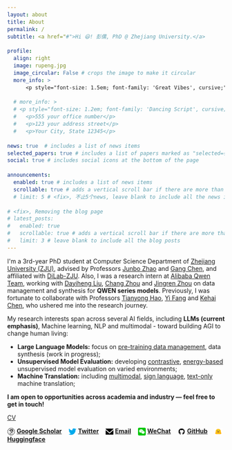 ```yaml
---
layout: about
title: About
permalink: /
subtitle: <a href="#">Hi 😃! 彭儒, PhD @ Zhejiang University.</a>

profile:
  align: right
  image: rupeng.jpg
  image_circular: False # crops the image to make it circular
  more_info: >
      <p style="font-size: 1.5em; font-family: 'Great Vibes', cursive;"> "Only love endures the passage of time"</p>

  # more_info: >
  # <p style="font-size: 1.2em; font-family: 'Dancing Script', cursive;"> Only love endures the passage of time</p>
  #   <p>555 your office number</p>
  #   <p>123 your address street</p>
  #   <p>Your City, State 12345</p>

news: true  # includes a list of news items
selected_papers: true # includes a list of papers marked as "selected={true}"
social: true # includes social icons at the bottom of the page

announcements:
  enabled: true # includes a list of news items
  scrollable: true # adds a vertical scroll bar if there are more than 3 news items
  # limit: 5 # <fix>, 不止5个news, leave blank to include all the news in the `_news` folder

# <fix>, Removing the blog page
# latest_posts:
#   enabled: true
#   scrollable: true # adds a vertical scroll bar if there are more than 3 new posts items
#   limit: 3 # leave blank to include all the blog posts
---
```


<!-- 旧版本 -->

<!-- I'm a 3rd-year PhD student at the Computer Science Department of [Zhejiang University (ZJU)](https://www.zju.edu.cn/english/), advised by Professors [Junbo Zhao](https://scholar.google.com/citations?user=8ipao8MAAAAJ&hl=en) and [Gang Chen](https://person.zju.edu.cn/en/0098112), and affiliated with [DiLab-ZJU](https://dilab-zju.github.io).
Also, I was a research intern at [Alibaba Qwen Team](https://tongyi.aliyun.com/qianwen/), working with [Dayiheng Liu](https://scholar.google.com/citations?user=pPLQrX4AAAAJ&hl=zh-CN), [Chang Zhou](https://scholar.google.com/citations?user=QeSoG3sAAAAJ&hl=zh-CN) and [Jingren Zhou](https://scholar.google.com/citations?user=64zxhRUAAAAJ&hl=zh-CN), focuses on data management and synthesis of the **QWEN series models**.
Previously, I was fortunate to collaborate with Professors [Tianyong Hao](https://scholar.google.com/citations?user=gM77jOQAAAAJ&hl=en), [Yi Fang](https://scholar.google.com/citations?user=BKTLYwQAAAAJ&hl=zh-CN) and [Kehai Chen](https://scholar.google.com/citations?user=_M4Am0AAAAAJ&hl=zh-CN), who ushered me into the research journey.
**I am open to opportunities across academia and industry — feel free to get in touch!**

<img src="/assets/img/google_scholar.svg" alt="Google Scholar" style="height: 18px; vertical-align: middle;"> [**Google Scholar**](https://scholar.google.com.tw/citations?user=3udA8hkAAAAJ&hl=zh-CN) &nbsp;&nbsp; 
<img src="/assets/img/twitter-color.svg" alt="Twitter" style="height: 18px; vertical-align: middle;"> [**Twitter**](https://x.com/_rupeng_) &nbsp;&nbsp; 
<img src="/assets/img/email.svg" alt="Email" style="height: 18px; vertical-align: middle;"> [**Email**](mailto:rupeng@zju.edu.cn) &nbsp;&nbsp; 
<img src="/assets/img/wechat.svg" alt="Wechat" style="height: 18px; vertical-align: middle;"> [**WeChat**](https://github.com/pengr/pengr.github.io/blob/main/assets/img/wechat-qr.jpg) &nbsp;&nbsp; 
<img src="/assets/img/github.svg" alt="GitHub" style="height: 18px; vertical-align: middle;"> [**GitHub**](https://github.com/pengr) &nbsp;&nbsp; 
<img src="/assets/img/hf-logo.svg" alt="Huggingface" style="height: 18px; vertical-align: middle;">  [**Huggingface**](https://huggingface.co/RuPeng)

&nbsp;

<div style="clear: both;"></div> 

### <span style="font-family: 'Open Sans'; font-weight: bold;">🔍 Research Interest</span> -->

<!-- <small><em>"Seek truth and beauty."</em></small> -->
<!-- My research interests spread across several AI fields, including **LLMs (current emphasis)**, Machine learning, NLP and multimodal - toward building AGI to change human living.

- **Large Language Models:** foucs on [pre-training data management](https://arxiv.org/abs/2502.19363), data synthesis (work in progress);
- **Unsupervised Model Evaluation:** focus on [contrastive](https://arxiv.org/abs/2308.11111), [energy-based](https://arxiv.org/abs/2401.12689) unsupervised model evaluation on varied environments;
- **Machine Translation:** focus on [multimodal](https://arxiv.org/abs/2210.04468), [sign language](https://arxiv.org/abs/2304.10844), [text-only](https://drive.google.com/file/d/1Z6VeCOJEj5Or1MyFR5N7M-szOj0yJ_77/view?pli=1) machine translation; -->



I'm a 3rd-year PhD student at Computer Science Department of [Zhejiang University (ZJU)](https://www.zju.edu.cn/english/), advised by Professors [Junbo Zhao](https://scholar.google.com/citations?user=8ipao8MAAAAJ&hl=en) and [Gang Chen](https://person.zju.edu.cn/en/0098112), and affiliated with [DiLab-ZJU](https://dilab-zju.github.io).
Also, I was a research intern at [Alibaba Qwen Team](https://tongyi.aliyun.com/qianwen/), working with [Dayiheng Liu](https://scholar.google.com/citations?user=pPLQrX4AAAAJ&hl=zh-CN), [Chang Zhou](https://scholar.google.com/citations?user=QeSoG3sAAAAJ&hl=zh-CN) and [Jingren Zhou](https://scholar.google.com/citations?user=64zxhRUAAAAJ&hl=zh-CN) on data management and synthesis for **QWEN series models**.
Previously, I was fortunate to collaborate with Professors [Tianyong Hao](https://scholar.google.com/citations?user=gM77jOQAAAAJ&hl=en), [Yi Fang](https://scholar.google.com/citations?user=BKTLYwQAAAAJ&hl=zh-CN) and [Kehai Chen](https://scholar.google.com/citations?user=_M4Am0AAAAAJ&hl=zh-CN), who ushered me into the research journey.

My research interests span across several AI fields, including **LLMs (current emphasis)**, Machine learning, NLP and multimodal - toward building AGI to change human living:
- **Large Language Models:** focus on [pre-training data management](https://arxiv.org/abs/2502.19363), data synthesis (work in progress);
- **Unsupervised Model Evaluation:** developing [contrastive](https://arxiv.org/abs/2308.11111), [energy-based](https://arxiv.org/abs/2401.12689) unsupervised model evaluation on varied environments;
- **Machine Translation:** including [multimodal](https://arxiv.org/abs/2210.04468), [sign language](https://arxiv.org/abs/2304.10844), [text-only](https://drive.google.com/file/d/1Z6VeCOJEj5Or1MyFR5N7M-szOj0yJ_77/view?pli=1) machine translation;

**I am open to opportunities across academia and industry — feel free to get in touch!**

<a href="/assets/pdf/Pengru_s_CV.pdf" target="_blank"><i class="fa-solid fa-file-pdf"></i> CV</a> &nbsp;&nbsp;
<!-- <img src="/assets/img/cv.svg" alt="CV" style="height: 18px; vertical-align: middle;"> [**CV**](/assets/pdf/Pengru_s_CV.pdf) &nbsp;&nbsp; -->
<img src="/assets/img/google_scholar.svg" alt="Google Scholar" style="height: 18px; vertical-align: middle;"> [**Google Scholar**](https://scholar.google.com.tw/citations?user=3udA8hkAAAAJ&hl=zh-CN) &nbsp;&nbsp; 
<img src="/assets/img/twitter-color.svg" alt="Twitter" style="height: 18px; vertical-align: middle;"> [**Twitter**](https://x.com/_rupeng_) &nbsp;&nbsp; 
<img src="/assets/img/email.svg" alt="Email" style="height: 18px; vertical-align: middle;"> [**Email**](mailto:rupeng@zju.edu.cn) &nbsp;&nbsp; 
<img src="/assets/img/wechat.svg" alt="Wechat" style="height: 18px; vertical-align: middle;"> [**WeChat**](https://github.com/pengr/pengr.github.io/blob/main/assets/img/wechat-qr.jpg) &nbsp;&nbsp; 
<img src="/assets/img/github.svg" alt="GitHub" style="height: 18px; vertical-align: middle;"> [**GitHub**](https://github.com/pengr) &nbsp;&nbsp; 
<img src="/assets/img/hf-logo.svg" alt="Huggingface" style="height: 18px; vertical-align: middle;">  [**Huggingface**](https://huggingface.co/RuPeng)

&nbsp;